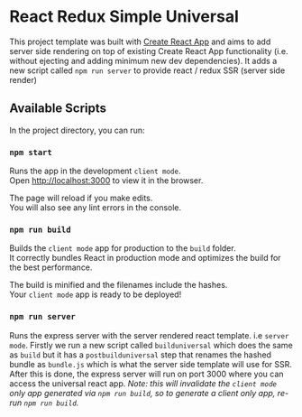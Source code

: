 # React Redux Simple Universal

This project template was built with [Create React App](https://github.com/facebookincubator/create-react-app) and aims to add server side rendering on top of existing Create React App functionality (i.e. without ejecting and adding minimum new dev dependencies). It adds a new script called `npm run server` to provide react / redux SSR (server side render)

## Available Scripts

In the project directory, you can run:

### `npm start`

Runs the app in the development `client mode`.<br>
Open [http://localhost:3000](http://localhost:3000) to view it in the browser.

The page will reload if you make edits.<br>
You will also see any lint errors in the console.

### `npm run build`

Builds the `client mode` app for production to the `build` folder.<br>
It correctly bundles React in production mode and optimizes the build for the best performance.

The build is minified and the filenames include the hashes.<br>
Your `client mode` app is ready to be deployed!

### `npm run server`

Runs the express server with the server rendered react template. i.e `server mode`. Firstly we run a new script called `builduniversal` which does the same as `build` but it has a `postbuilduniversal` step that renames the hashed bundle as `bundle.js` which is what the server side template will use for SSR. After this is done, the express server will run on port 3000 where you can access the universal react app. *Note: this will invalidate the `client mode` only app generated via `npm run build`, so to generate a client only app, re-run `npm run build`.*
